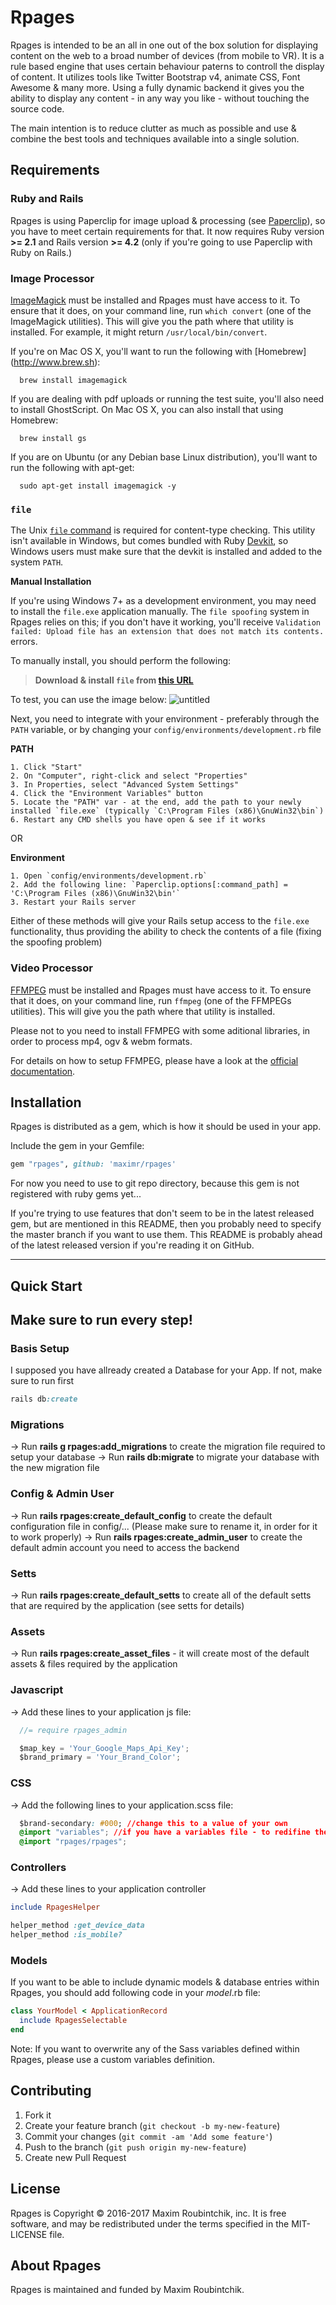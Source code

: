 Rpages
=========

Rpages is intended to be an all in one out of the box solution for displaying content on the web to a broad number of devices (from mobile to VR). It is a rule based engine that uses certain behaviour paterns to controll the display of content.
It utilizes tools like Twitter Bootstrap v4, animate CSS, Font Awesome & many more. Using a fully dynamic backend it gives you the ability to display any content - in any way you like - without touching the source code.

The main intention is to reduce clutter as much as possible and use & combine the best tools and techniques available into a single solution.

Requirements
------------

### Ruby and Rails

Rpages is using Paperclip for image upload & processing (see [Paperclip](https://github.com/thoughtbot/paperclip)), so you have to meet certain requirements for that. It now requires Ruby version **>= 2.1** and Rails version **>= 4.2** (only if you're going to use Paperclip with Ruby on Rails.)

### Image Processor

[ImageMagick](http://www.imagemagick.org) must be installed and Rpages must have access to it. To ensure
that it does, on your command line, run `which convert` (one of the ImageMagick
utilities). This will give you the path where that utility is installed. For
example, it might return `/usr/local/bin/convert`.

If you're on Mac OS X, you'll want to run the following with [Homebrew] (http://www.brew.sh):

```
  brew install imagemagick
```

If you are dealing with pdf uploads or running the test suite, you'll also need
to install GhostScript. On Mac OS X, you can also install that using Homebrew:

```
  brew install gs
```

If you are on Ubuntu (or any Debian base Linux distribution), you'll want to run
the following with apt-get:

```
  sudo apt-get install imagemagick -y
```

### `file`

The Unix [`file` command](https://en.wikipedia.org/wiki/File_(command)) is required for content-type checking.
This utility isn't available in Windows, but comes bundled with Ruby [Devkit](https://github.com/oneclick/rubyinstaller/wiki/Development-Kit),
so Windows users must make sure that the devkit is installed and added to the system `PATH`.

**Manual Installation**

If you're using Windows 7+ as a development environment, you may need to install the `file.exe` application manually. The `file spoofing` system in Rpages relies on this; if you don't have it working, you'll receive `Validation failed: Upload file has an extension that does not match its contents.` errors.

To manually install, you should perform the following:

> **Download & install `file` from [this URL](http://gnuwin32.sourceforge.net/packages/file.htm)**

To test, you can use the image below:
![untitled](https://cloud.githubusercontent.com/assets/1104431/4524452/a1f8cce4-4d44-11e4-872e-17adb96f79c9.png)

Next, you need to integrate with your environment - preferably through the `PATH` variable, or by changing your `config/environments/development.rb` file

**PATH**

    1. Click "Start"
    2. On "Computer", right-click and select "Properties"
    3. In Properties, select "Advanced System Settings"
    4. Click the "Environment Variables" button
    5. Locate the "PATH" var - at the end, add the path to your newly installed `file.exe` (typically `C:\Program Files (x86)\GnuWin32\bin`)
    6. Restart any CMD shells you have open & see if it works

OR

**Environment**

    1. Open `config/environments/development.rb`
    2. Add the following line: `Paperclip.options[:command_path] = 'C:\Program Files (x86)\GnuWin32\bin'`
    3. Restart your Rails server

Either of these methods will give your Rails setup access to the `file.exe` functionality, thus providing the ability to check the contents of a file (fixing the spoofing problem)

### Video Processor

[FFMPEG](https://ffmpeg.org) must be installed and Rpages must have access to it. To ensure
that it does, on your command line, run `ffmpeg` (one of the FFMPEGs
utilities). This will give you the path where that utility is installed.

Please not to you need to install FFMPEG with some aditional libraries, in order to process mp4, ogv & webm formats.

For details on how to setup FFMPEG, please have a look at the [official documentation](https://ffmpeg.org/documentation.html).

Installation
------------

Rpages is distributed as a gem, which is how it should be used in your app.

Include the gem in your Gemfile:

```ruby
gem "rpages", github: 'maximr/rpages'
```

For now you need to use to git repo directory, because this gem is not registered with ruby gems yet...

If you're trying to use features that don't seem to be in the latest released gem, but are
mentioned in this README, then you probably need to specify the master branch if you want to
use them. This README is probably ahead of the latest released version if you're reading it
on GitHub.

---

Quick Start
-----------

## Make sure to run every step!

### Basis Setup

I supposed you have allready created a Database for your App. If not, make sure to run first

```ruby
rails db:create
```

### Migrations

-> Run **rails g rpages:add_migrations** to create the migration file required to setup your database
-> Run **rails db:migrate** to migrate your database with the new migration file

### Config & Admin User

-> Run **rails rpages:create_default_config** to create the default configuration file in config/... (Please make sure to rename it, in order for it to work properly)
-> Run **rails rpages:create_admin_user** to create the default admin account you need to access the backend

### Setts

-> Run **rails rpages:create_default_setts** to create all of the default setts that are required by the application (see setts for details)

### Assets
-> Run **rails rpages:create_asset_files** - it will create most of the default assets & files required by the application

### Javascript

-> Add these lines to your application js file:

```Javascript
  //= require rpages_admin

  $map_key = 'Your_Google_Maps_Api_Key';
  $brand_primary = 'Your_Brand_Color';
```

### CSS

-> Add the following lines to your application.scss file:

```CSS
  $brand-secondary: #000; //change this to a value of your own
  @import "variables"; //if you have a variables file - to redifine the rpages variables
  @import "rpages/rpages";
```

### Controllers
-> Add these lines to your application controller

```ruby
include RpagesHelper

helper_method :get_device_data
helper_method :is_mobile?
```

### Models

If you want to be able to include dynamic models & database entries within Rpages, you should add following code in your *model*.rb file:

```ruby
class YourModel < ApplicationRecord
  include RpagesSelectable
end
```

Note: If you want to overwrite any of the Sass variables defined within Rpages, please use a custom variables definition.

Contributing
-------

1. Fork it
2. Create your feature branch (`git checkout -b my-new-feature`)
3. Commit your changes (`git commit -am 'Add some feature'`)
4. Push to the branch (`git push origin my-new-feature`)
5. Create new Pull Request

License
-------

Rpages is Copyright © 2016-2017 Maxim Roubintchik, inc. It is free software, and may be
redistributed under the terms specified in the MIT-LICENSE file.

About Rpages
----------------

Rpages is maintained and funded by Maxim Roubintchik.